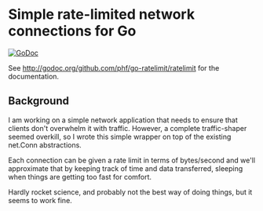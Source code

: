 # Simple rate-limited network connections for Go

[![GoDoc](https://godoc.org/github.com/phf/go-ratelimit/ratelimit?status.png)](http://godoc.org/github.com/phf/go-ratelimit/ratelimit)

See http://godoc.org/github.com/phf/go-ratelimit/ratelimit for the documentation.

## Background

I am working on a simple network application that needs to ensure
that clients don't overwhelm it with traffic.
However, a complete traffic-shaper seemed overkill, so I wrote
this simple wrapper on top of the existing net.Conn abstractions.

Each connection can be given a rate limit in terms of bytes/second
and we'll approximate that by keeping track of time and data
transferred, sleeping when things are getting too fast for comfort.

Hardly rocket science, and probably not the best way of doing
things, but it seems to work fine.
